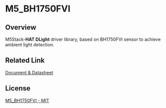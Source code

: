 # M5_BH1750FVI

## Overview

M5Stack-**HAT DLight** driver library, based on BH1750FVI sensor to achieve ambient light detection.

## Related Link

[Document & Datasheet](https://docs.m5stack.com/en/hat/hat_dlight)

## License

[M5_BH1750FVI - MIT](LICENSE)
